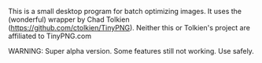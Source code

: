 This is a small desktop program for batch optimizing images.
It uses the (wonderful) wrapper by Chad Tolkien (https://github.com/ctolkien/TinyPNG).
Neither this or Tolkien's project are affiliated to TinyPNG.com

WARNING:
Super alpha version. Some features still not working.
Use safely.
